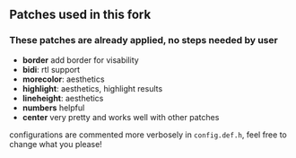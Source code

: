## Patches used in this fork

  

### These patches are already applied, no steps needed by user
* **border** add border for visability
* **bidi**: rtl support
* **morecolor**: aesthetics
* **highlight**: aesthetics, highlight results
* **lineheight**: aesthetics
* **numbers** helpful
* **center** very pretty and works well with other patches

configurations are commented more verbosely in `config.def.h`, feel free to change what you please!
